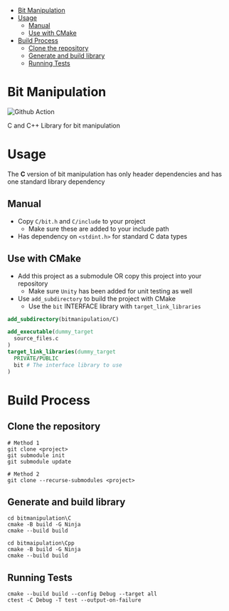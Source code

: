 - [Bit Manipulation](#bit-manipulation)
- [Usage](#usage)
  - [Manual](#manual)
  - [Use with CMake](#use-with-cmake)
- [Build Process](#build-process)
  - [Clone the repository](#clone-the-repository)
  - [Generate and build library](#generate-and-build-library)
  - [Running Tests](#running-tests)

# Bit Manipulation

![Github Action](https://github.com/coder137/bitmanipulation/actions/workflows/cmake.yml/badge.svg)

C and C++ Library for bit manipulation

# Usage

The **C** version of bit manipulation has only header dependencies and has one standard library dependency

## Manual

- Copy `C/bit.h` and `C/include` to your project
  - Make sure these are added to your include path
- Has dependency on `<stdint.h>` for standard C data types

## Use with CMake

- Add this project as a submodule OR copy this project into your repository
  - Make sure `Unity` has been added for unit testing as well
- Use `add_subdirectory` to build the project with CMake
  - Use the `bit` INTERFACE library with `target_link_libraries`

```cmake
add_subdirectory(bitmanipulation/C)

add_executable(dummy_target
  source_files.c
)
target_link_libraries(dummy_target
  PRIVATE/PUBLIC
  bit # The interface library to use
)
```

# Build Process

## Clone the repository

```
# Method 1
git clone <project>
git submodule init
git submodule update

# Method 2
git clone --recurse-submodules <project>
```

## Generate and build library

```
cd bitmanipulation\C
cmake -B build -G Ninja
cmake --build build

cd bitmaipulation\Cpp
cmake -B build -G Ninja
cmake --build build
```

## Running Tests

```
cmake --build build --config Debug --target all
ctest -C Debug -T test --output-on-failure
```
